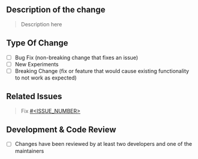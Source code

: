 ## Description of the change

> Description here

## Type Of Change
- [ ] Bug Fix (non-breaking change that fixes an issue)
- [ ] New Experiments
- [ ] Breaking Change (fix or feature that would cause existing functionality to not work as expected)

## Related Issues

> Fix [#<ISSUE_NUMBER>](<ISSUE_LINK>) 

## Development & Code Review 

- [ ] Changes have been reviewed by at least two developers and one of the maintainers
